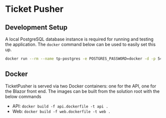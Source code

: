 # Ticket Pusher

## Development Setup

A local PostgreSQL database instance is required for running and testing the application. The `docker` command below can be used to easily set this up.

```sh
docker run --rm --name tp-postgres -e POSTGRES_PASSWORD=docker -d -p 5432:5432 -v $HOME/dockervolumes/TicketPusher:/var/lib/postgresql/data postgres
```

## Docker

TicketPusher is served via two Docker containers: one for the API, one for the Blazor front end. The images can be built from the solution root with the below commands

- API: `docker build -f api.dockerfile -t api .`
- Web: `docker build -f web.dockerfile -t web .`
